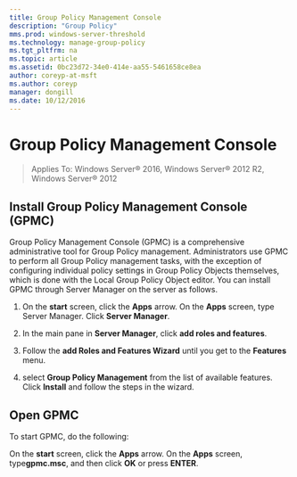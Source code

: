 ```yaml
---
title: Group Policy Management Console
description: "Group Policy"
mms.prod: windows-server-threshold
ms.technology: manage-group-policy
ms.tgt_pltfrm: na
ms.topic: article
ms.assetid: 0bc23d72-34e0-414e-aa55-5461658ce8ea
author: coreyp-at-msft
ms.author: coreyp
manager: dongill
ms.date: 10/12/2016
---
```

# Group Policy Management Console

>Applies To: Windows Server&reg; 2016, Windows Server&reg; 2012 R2, Windows Server&reg; 2012

## Install Group Policy Management Console (GPMC)
Group Policy Management Console (GPMC) is a comprehensive administrative tool for Group Policy management. Administrators use GPMC to perform all Group Policy management tasks, with the exception of configuring individual policy settings in Group Policy Objects themselves, which is done with the Local Group Policy Object editor. You can install GPMC through Server Manager on the server as follows.

1.  On the **start** screen, click the **Apps** arrow. On the **Apps** screen, type Server Manager. Click **Server Manager**.

2.  In the main pane in **Server Manager**, click **add roles and features**.

3.  Follow the **add Roles and Features Wizard** until you get to the **Features** menu.

4.  select **Group Policy Management** from the list of available features. Click **Install** and follow the steps in the wizard.

## Open GPMC
To start GPMC, do the following:

On the **start** screen, click the **Apps** arrow. On the **Apps** screen, type**gpmc.msc**, and then click **OK** or press **ENTER**.


